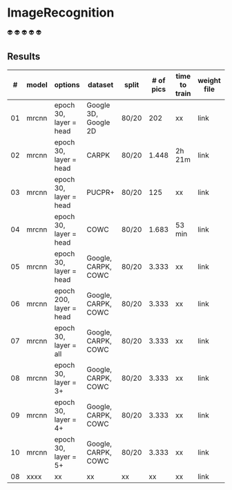 # ImageRecognition

:alien:
:alien:
:alien:
:alien:
:alien:

## Results

| # | model | options | dataset | split | # of pics |time to train | weight file | mAP |
| --- | --- | --- | --- | --- | --- | --- | --- | --- |
| 01 | mrcnn | epoch 30, layer = head | Google 3D, Google 2D | 80/20 | 202 | xx | link | 0.7739 |
| 02 | mrcnn | epoch 30, layer = head  | CARPK | 80/20 | 1.448 | 2h 21m | link | 0.8446 | 
| 03 | mrcnn | epoch 30, layer = head  | PUCPR+ | 80/20 | 125 | xx | link | 0.3353 |
| 04 | mrcnn | epoch 30, layer = head  | COWC | 80/20 | 1.683 | 53 min | link | 0.7831 |
| 05 | mrcnn | epoch 30, layer = head  | Google, CARPK, COWC | 80/20 | 3.333 | xx | link | 0.7729 |
| 06 | mrcnn | epoch 200, layer = head  | Google, CARPK, COWC | 80/20 | 3.333 | xx | link | xx |
| 07 | mrcnn | epoch 30, layer = all  | Google, CARPK, COWC | 80/20 | 3.333 | xx | link | 0.7831 |
| 08 | mrcnn | epoch 30, layer = 3+  | Google, CARPK, COWC | 80/20 | 3.333 | xx | link | 0.8278 |
| 09 | mrcnn | epoch 30, layer = 4+  | Google, CARPK, COWC | 80/20 | 3.333 | xx | link | 0.8573 |
| 10 | mrcnn | epoch 30, layer = 5+  | Google, CARPK, COWC | 80/20 | 3.333 | xx | link | 0.7511 |
| 08 | xxxx | xx | xx | xx | xx | xx | link | xx |

